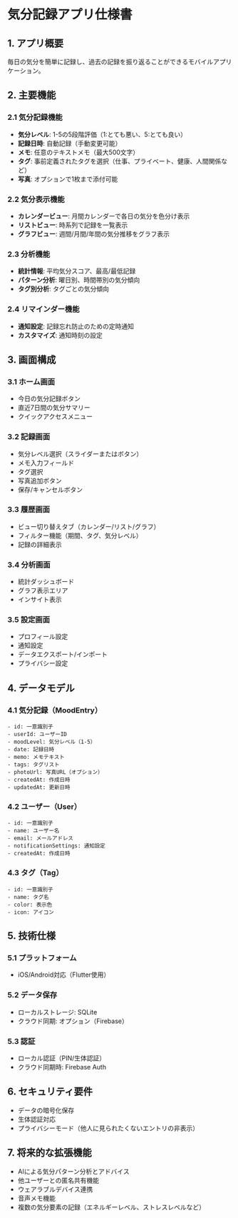 # 気分記録アプリ仕様書

## 1. アプリ概要
毎日の気分を簡単に記録し、過去の記録を振り返ることができるモバイルアプリケーション。

## 2. 主要機能

### 2.1 気分記録機能
- **気分レベル**: 1-5の5段階評価（1:とても悪い、5:とても良い）
- **記録日時**: 自動記録（手動変更可能）
- **メモ**: 任意のテキストメモ（最大500文字）
- **タグ**: 事前定義されたタグを選択（仕事、プライベート、健康、人間関係など）
- **写真**: オプションで1枚まで添付可能

### 2.2 気分表示機能
- **カレンダービュー**: 月間カレンダーで各日の気分を色分け表示
- **リストビュー**: 時系列で記録を一覧表示
- **グラフビュー**: 週間/月間/年間の気分推移をグラフ表示

### 2.3 分析機能
- **統計情報**: 平均気分スコア、最高/最低記録
- **パターン分析**: 曜日別、時間帯別の気分傾向
- **タグ別分析**: タグごとの気分傾向

### 2.4 リマインダー機能
- **通知設定**: 記録忘れ防止のための定時通知
- **カスタマイズ**: 通知時刻の設定

## 3. 画面構成

### 3.1 ホーム画面
- 今日の気分記録ボタン
- 直近7日間の気分サマリー
- クイックアクセスメニュー

### 3.2 記録画面
- 気分レベル選択（スライダーまたはボタン）
- メモ入力フィールド
- タグ選択
- 写真追加ボタン
- 保存/キャンセルボタン

### 3.3 履歴画面
- ビュー切り替えタブ（カレンダー/リスト/グラフ）
- フィルター機能（期間、タグ、気分レベル）
- 記録の詳細表示

### 3.4 分析画面
- 統計ダッシュボード
- グラフ表示エリア
- インサイト表示

### 3.5 設定画面
- プロフィール設定
- 通知設定
- データエクスポート/インポート
- プライバシー設定

## 4. データモデル

### 4.1 気分記録（MoodEntry）
```
- id: 一意識別子
- userId: ユーザーID
- moodLevel: 気分レベル（1-5）
- date: 記録日時
- memo: メモテキスト
- tags: タグリスト
- photoUrl: 写真URL（オプション）
- createdAt: 作成日時
- updatedAt: 更新日時
```

### 4.2 ユーザー（User）
```
- id: 一意識別子
- name: ユーザー名
- email: メールアドレス
- notificationSettings: 通知設定
- createdAt: 作成日時
```

### 4.3 タグ（Tag）
```
- id: 一意識別子
- name: タグ名
- color: 表示色
- icon: アイコン
```

## 5. 技術仕様

### 5.1 プラットフォーム
- iOS/Android対応（Flutter使用）

### 5.2 データ保存
- ローカルストレージ: SQLite
- クラウド同期: オプション（Firebase）

### 5.3 認証
- ローカル認証（PIN/生体認証）
- クラウド同期時: Firebase Auth

## 6. セキュリティ要件
- データの暗号化保存
- 生体認証対応
- プライバシーモード（他人に見られたくないエントリの非表示）

## 7. 将来的な拡張機能
- AIによる気分パターン分析とアドバイス
- 他ユーザーとの匿名共有機能
- ウェアラブルデバイス連携
- 音声メモ機能
- 複数の気分要素の記録（エネルギーレベル、ストレスレベルなど）